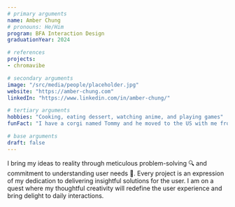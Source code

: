 ```yaml
---
# primary arguments
name: Amber Chung
# pronouns: He/Him
program: BFA Interaction Design
graduationYear: 2024

# references
projects:
- chromavibe

# secondary arguments
image: "/src/media/people/placeholder.jpg"
website: "https://amber-chung.com"
linkedIn: "https://www.linkedin.com/in/amber-chung/"

# tertiary arguments
hobbies: "Cooking, eating dessert, watching anime, and playing games"
funFact: "I have a corgi named Tommy and he moved to the US with me from Korea!"

# base arguments
draft: false
---
```

I bring my ideas to reality through meticulous problem-solving 🔍 and commitment to understanding user needs 🧐. Every project is an expression of my dedication to delivering insightful solutions for the user. I am on a quest where my thoughtful creativity will redefine the user experience and bring delight to daily interactions.
